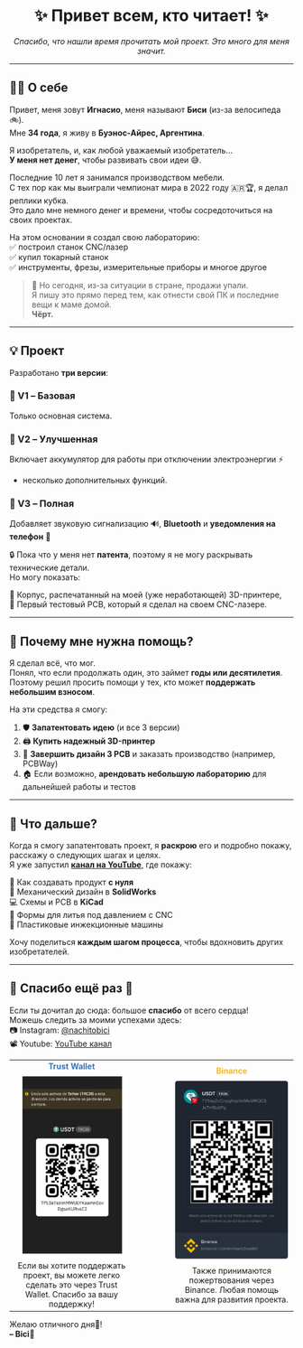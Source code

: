 <h1 align="center">✨ Привет всем, кто читает! ✨</h1>

<p align="center"><i>Спасибо, что нашли время прочитать мой проект. Это много для меня значит.</i></p>

---

## 🙋‍♂️ О себе

Привет, меня зовут **Игнасио**, меня называют **Биси** (из-за велосипеда 🚲).  
Мне **34 года**, я живу в **Буэнос-Айрес, Аргентина**.

Я изобретатель, и, как любой уважаемый изобретатель...  
**У меня нет денег**, чтобы развивать свои идеи 😅.

Последние 10 лет я занимался производством мебели.  
С тех пор как мы выиграли чемпионат мира в 2022 году 🇦🇷🏆, я делал реплики кубка.  
Это дало мне немного денег и времени, чтобы сосредоточиться на своих проектах.

На этом основании я создал свою лабораторию:  
✅ построил станок CNC/лазер  
✅ купил токарный станок  
✅ инструменты, фрезы, измерительные приборы и многое другое

> 🧨 Но сегодня, из-за ситуации в стране, продажи упали.  
Я пишу это прямо перед тем, как отнести свой ПК и последние вещи к маме домой.  
**Чёрт.**

---

## 💡 Проект

Разработано **три версии**:

### 🔹 V1 – Базовая  
Только основная система.

### 🔸 V2 – Улучшенная  
Включает аккумулятор для работы при отключении электроэнергии ⚡  
+ несколько дополнительных функций.

### 🔺 V3 – Полная  
Добавляет звуковую сигнализацию 🔊, **Bluetooth** и **уведомления на телефон** 📲

🔒 Пока что у меня нет **патента**, поэтому я не могу раскрывать технические детали.  
Но могу показать:

🧩 Корпус, распечатанный на моей (уже неработающей) 3D-принтере,  
💾 Первый тестовый PCB, который я сделал на своем CNC-лазере.

---

## 🤝 Почему мне нужна помощь?

Я сделал всё, что мог.  
Понял, что если продолжать один, это займет **годы или десятилетия**.  
Поэтому решил просить помощи у тех, кто может **поддержать небольшим взносом**.

На эти средства я смогу:

1. 🛡 **Запатентовать идею** (и все 3 версии)  
2. 🖨 **Купить надежный 3D-принтер**  
3. 📐 **Завершить дизайн 3 PCB** и заказать производство (например, PCBWay)  
4. 🏠 Если возможно, **арендовать небольшую лабораторию** для дальнейшей работы и тестов

---

## 🚀 Что дальше?

Когда я смогу запатентовать проект, я **раскрою** его и подробно покажу, расскажу о следующих шагах и целях.  
Я уже запустил **[канал на YouTube](https://www.youtube.com/@BissiclettasLaboratory)**, где покажу:

🧠 Как создавать продукт **с нуля**  
🧩 Механический дизайн в **SolidWorks**  
💻 Схемы и PCB в **KiCad**  
🔩 Формы для литья под давлением с CNC  
🥽 Пластиковые инжекционные машины

Хочу поделиться **каждым шагом процесса**, чтобы вдохновить других изобретателей.

---

## 💬 Спасибо ещё раз 🙏

Если ты дочитал до сюда: большое **спасибо** от всего сердца!  
Можешь следить за моими успехами здесь:  
📷 Instagram: [@nachitobici](https://instagram.com/nachitobici)  
📽 Youtube: [YouTube канал](https://www.youtube.com/@BissiclettasLaboratory)

<table> <tr> <td align="center"> <span style="color:#3375bb; font-weight:bold;">Trust Wallet</span><br/> <img src="https://github.com/BissiclettaLaboratory/Project/blob/Project-txt-languages/Project-Images/TrustWallet.png?raw=true" width="200" style="border-radius:10px;"/><br/> Если вы хотите поддержать проект, вы можете легко сделать это через Trust Wallet. Спасибо за вашу поддержку! </td> <td width="50"></td> <td align="center"> <span style="color:#f3ba2f; font-weight:bold;">Binance</span><br/> <img src="https://github.com/BissiclettaLaboratory/Project/blob/Project-txt-languages/Project-Images/Binance.png?raw=true" width="200" style="border-radius:10px;"/><br/> Также принимаются пожертвования через Binance. Любая помощь важна для развития проекта. </td> </tr> </table>

Желаю отличного дня🦾!  
**– Bici**💚

